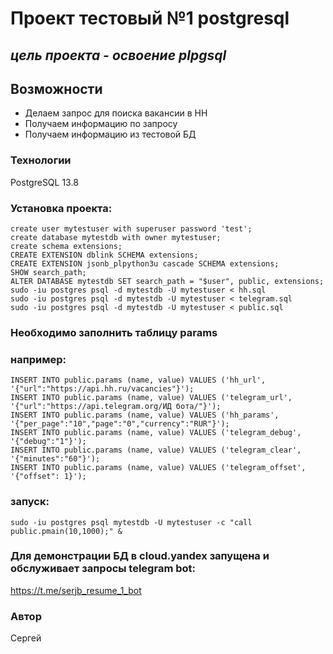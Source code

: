 # Проект тестовый №1 postgresql
## _цель проекта - освоение plpgsql_
## Возможности
- Делаем запрос для поиска вакансии в HH
- Получаем информацию по запросу
- Получаем информацию из тестовой БД
### Технологии
PostgreSQL 13.8
### Установка проекта:
```
create user mytestuser with superuser password 'test';
create database mytestdb with owner mytestuser;
create schema extensions;
CREATE EXTENSION dblink SCHEMA extensions;
CREATE EXTENSION jsonb_plpython3u cascade SCHEMA extensions;
SHOW search_path;
ALTER DATABASE mytestdb SET search_path = "$user", public, extensions;
sudo -iu postgres psql -d mytestdb -U mytestuser < hh.sql
sudo -iu postgres psql -d mytestdb -U mytestuser < telegram.sql
sudo -iu postgres psql -d mytestdb -U mytestuser < public.sql
```
### Необходимо заполнить таблицу params
### например:
```
INSERT INTO public.params (name, value) VALUES ('hh_url', '{"url":"https://api.hh.ru/vacancies"}');
INSERT INTO public.params (name, value) VALUES ('telegram_url', '{"url":"https://api.telegram.org/ИД бота/"}');
INSERT INTO public.params (name, value) VALUES ('hh_params', '{"per_page":"10","page":"0","currency":"RUR"}');
INSERT INTO public.params (name, value) VALUES ('telegram_debug', '{"debug":"1"}');
INSERT INTO public.params (name, value) VALUES ('telegram_clear', '{"minutes":"60"}');
INSERT INTO public.params (name, value) VALUES ('telegram_offset', '{"offset": 1}');
```
### запуск:
```
sudo -iu postgres psql mytestdb -U mytestuser -c "call public.pmain(10,1000);" &
```

### Для демонстрации БД в cloud.yandex запущена и обслуживает запросы telegram bot:
https://t.me/serjb_resume_1_bot
### Автор
Сергей
